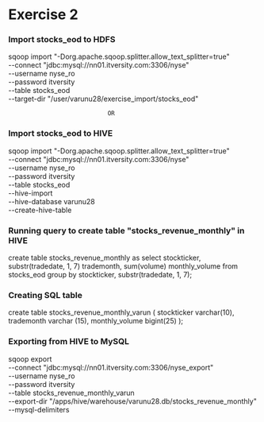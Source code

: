 # Exercise 2

### Import stocks_eod to HDFS
sqoop import "-Dorg.apache.sqoop.splitter.allow_text_splitter=true" \
--connect "jdbc:mysql://nn01.itversity.com:3306/nyse" \
--username nyse_ro \
--password itversity \
--table stocks_eod \
--target-dir "/user/varunu28/exercise_import/stocks_eod"

								OR

### Import stocks_eod to HIVE
sqoop import "-Dorg.apache.sqoop.splitter.allow_text_splitter=true" \
--connect "jdbc:mysql://nn01.itversity.com:3306/nyse" \
--username nyse_ro \
--password itversity \
--table stocks_eod \
--hive-import \
--hive-database varunu28 \
--create-hive-table

### Running query to create table "stocks_revenue_monthly" in HIVE
create table stocks_revenue_monthly as
select stockticker, substr(tradedate, 1, 7) trademonth,
sum(volume) monthly_volume
from stocks_eod
group by stockticker, substr(tradedate, 1, 7);

### Creating SQL table
create table stocks_revenue_monthly_varun
(
stockticker varchar(10),
trademonth varchar (15),
monthly_volume bigint(25)
);

### Exporting from HIVE to MySQL
sqoop export \
--connect "jdbc:mysql://nn01.itversity.com:3306/nyse_export" \
--username nyse_ro \
--password itversity \
--table stocks_revenue_monthly_varun \
--export-dir "/apps/hive/warehouse/varunu28.db/stocks_revenue_monthly" \
--mysql-delimiters





